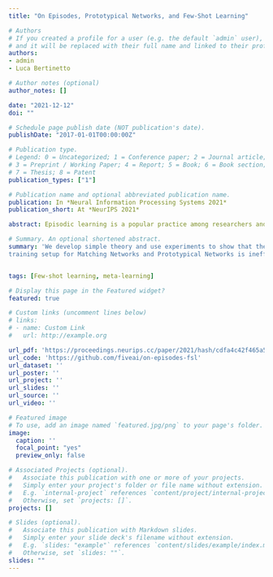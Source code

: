 ```yaml
---
title: "On Episodes, Prototypical Networks, and Few-Shot Learning"

# Authors
# If you created a profile for a user (e.g. the default `admin` user), write the username (folder name) here
# and it will be replaced with their full name and linked to their profile.
authors:
- admin
- Luca Bertinetto

# Author notes (optional)
author_notes: []

date: "2021-12-12"
doi: ""

# Schedule page publish date (NOT publication's date).
publishDate: "2017-01-01T00:00:00Z"

# Publication type.
# Legend: 0 = Uncategorized; 1 = Conference paper; 2 = Journal article;
# 3 = Preprint / Working Paper; 4 = Report; 5 = Book; 6 = Book section;
# 7 = Thesis; 8 = Patent
publication_types: ["1"]

# Publication name and optional abbreviated publication name.
publication: In *Neural Information Processing Systems 2021*
publication_short: At *NeurIPS 2021*

abstract: Episodic learning is a popular practice among researchers and practitioners interested in few-shot learning. It consists of organising training in a series of learning problems (or episodes), each divided into a small training and validation subset to mimic the circumstances encountered during evaluation. But is this always necessary?In this paper, we investigate the usefulness of episodic learning in methods which use nonparametric approaches, such as nearest neighbours, at the level of the episode. For these methods, we not only show how the constraints imposed by episodic learning are not necessary, but that they in fact lead to a data-inefficient way of exploiting training batches.We conduct a wide range of ablative experiments with Matching and Prototypical Networks, two of the most popular methods that use nonparametric approaches at the level of the episode. Their "non-episodic" counterparts are considerably simpler, and significantly improve their performance in multiple few-shot classification datasets.

# Summary. An optional shortened abstract.
summary: 'We develop simple theory and use experiments to show that the episodic
training setup for Matching Networks and Prototypical Networks is inefficient.'


tags: [Few-shot learning, meta-learning]

# Display this page in the Featured widget?
featured: true

# Custom links (uncomment lines below)
# links:
# - name: Custom Link
#   url: http://example.org

url_pdf: 'https://proceedings.neurips.cc/paper/2021/hash/cdfa4c42f465a5a66871587c69fcfa34-Abstract.html'
url_code: 'https://github.com/fiveai/on-episodes-fsl'
url_dataset: ''
url_poster: ''
url_project: ''
url_slides: ''
url_source: ''
url_video: ''

# Featured image
# To use, add an image named `featured.jpg/png` to your page's folder.
image:
  caption: ''
  focal_point: "yes"
  preview_only: false

# Associated Projects (optional).
#   Associate this publication with one or more of your projects.
#   Simply enter your project's folder or file name without extension.
#   E.g. `internal-project` references `content/project/internal-project/index.md`.
#   Otherwise, set `projects: []`.
projects: []

# Slides (optional).
#   Associate this publication with Markdown slides.
#   Simply enter your slide deck's filename without extension.
#   E.g. `slides: "example"` references `content/slides/example/index.md`.
#   Otherwise, set `slides: ""`.
slides: ""
---
```

